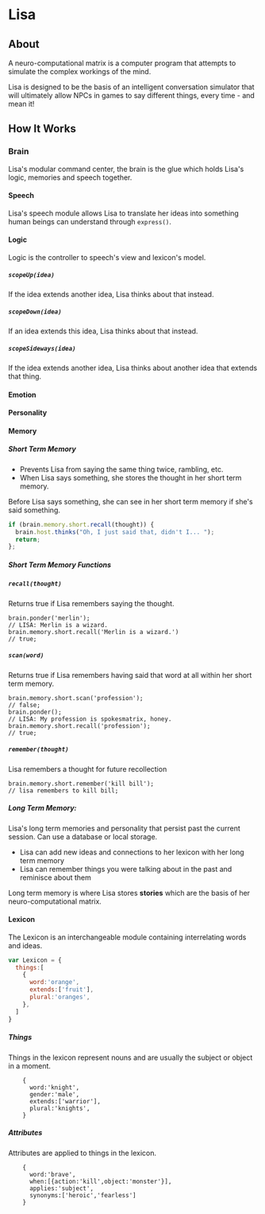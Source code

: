 Lisa
====

About
--------------------------
A neuro-computational matrix is a computer program that attempts to simulate the complex workings of the mind.</p>

Lisa is designed to be the basis of an intelligent conversation simulator that will ultimately allow NPCs in games to say different things, every time - and mean it!

How It Works
------------
### Brain
Lisa's modular command center, the brain is the glue which holds Lisa's logic, memories and speech together.

#### Speech
Lisa's speech module allows Lisa to translate her ideas into something human beings can understand through `express()`.


#### Logic
Logic is the controller to speech's view and lexicon's model.  


##### `scopeUp(idea)`

If the idea extends another idea, Lisa thinks about that instead.


##### `scopeDown(idea)`

If an idea extends this idea, Lisa thinks about that instead.


##### `scopeSideways(idea)`

If the idea extends another idea, Lisa thinks about another idea that extends that thing.


#### Emotion
#### Personality    

#### Memory    
##### Short Term Memory

- Prevents Lisa from saying the same thing twice, rambling, etc.
- When Lisa says something, she stores the thought in her short term memory.

Before Lisa says something, she can see in her short term memory if she's said something.

```javascript
if (brain.memory.short.recall(thought)) {
  brain.host.thinks("Oh, I just said that, didn't I... ");
  return;
};
```

##### Short Term Memory Functions
##### `recall(thought)` 
Returns true if Lisa remembers saying the thought.

    brain.ponder('merlin');
    // LISA: Merlin is a wizard.
    brain.memory.short.recall('Merlin is a wizard.')
    // true;

##### `scan(word)` 
Returns true if Lisa remembers having said that word at all within her short term memory.

    brain.memory.short.scan('profession');
    // false;
    brain.ponder();
    // LISA: My profession is spokesmatrix, honey.
    brain.memory.short.recall('profession');
    // true;

##### `remember(thought)` 
Lisa remembers a thought for future recollection

    brain.memory.short.remember('kill bill');
    // lisa remembers to kill bill;

##### Long Term Memory:
Lisa's long term memories and personality that persist past the current session. Can use a database or local storage.

+ Lisa can add new ideas and connections to her lexicon with her long term memory
+ Lisa can remember things you were talking about in the past and reminisce about them

Long term memory is where Lisa stores **stories** which are the basis of her neuro-computational matrix.

#### Lexicon
The Lexicon is an interchangeable module containing interrelating words and ideas. 

```javascript
var Lexicon = {
  things:[
    {
      word:'orange',
      extends:['fruit'],
      plural:'oranges',
    },
  ]
}
```

##### Things
Things in the lexicon represent nouns and are usually the subject or object in a moment.

```
    {
      word:'knight',
      gender:'male',
      extends:['warrior'],
      plural:'knights',
    }
```

##### Attributes
Attributes are applied to things in the lexicon.

```
    {
      word:'brave',
      when:[{action:'kill',object:'monster'}],
      applies:'subject',
      synonyms:['heroic','fearless']
    }
```
